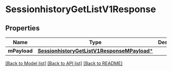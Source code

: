 # SessionhistoryGetListV1Response

## Properties
Name | Type | Description | Notes
------------ | ------------- | ------------- | -------------
**mPayload** | [**SessionhistoryGetListV1ResponseMPayload***](SessionhistoryGetListV1ResponseMPayload.md) |  | 

[[Back to Model list]](../README.md#documentation-for-models) [[Back to API list]](../README.md#documentation-for-api-endpoints) [[Back to README]](../README.md)


